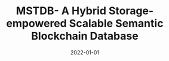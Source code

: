---
title: "MSTDB- A Hybrid Storage-empowered Scalable Semantic Blockchain Database"
authors:
- Enyuan Zhou
- Zicong Hong
- Yang Xiao
- Dongxiao Zhao
- Qingqi Pei
- Song Guo


date: "2022-01-01"
#doi: "10.1109/TWC.2022.3159779"

# Publication type.
# 1 = Conference paper; 2 = Journal article;
# 3 = Preprint Paper; 4 = Report; 5 = Book; 6 = Book section;
# 7 = Thesis; 8 = Patent
publication_types: ["2"]

# Publication name and optional abbreviated publication name.
publication: IEEE Transactions on Knowledge and Data Engineering (TKDE) (CCF-A)


url_pdf: https://ieeexplore.ieee.org/document/9942353
# url_code: ''
# url_dataset: ''
# url_poster: ''
# url_project: ''
# url_slides: ''
# url_video: ''

---